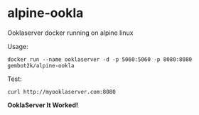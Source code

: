 # alpine-ookla
Ooklaserver docker running on alpine linux

Usage:
```
docker run --name ooklaserver -d -p 5060:5060 -p 8080:8080 gembot2k/alpine-ookla
```


Test:
```
curl http://myooklaserver.com:8080
```

**OoklaServer
It Worked!**
